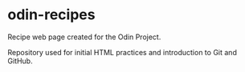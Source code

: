 # odin-recipes
Recipe web page created for the Odin Project.

Repository used for initial HTML practices
and introduction to Git and GitHub.
